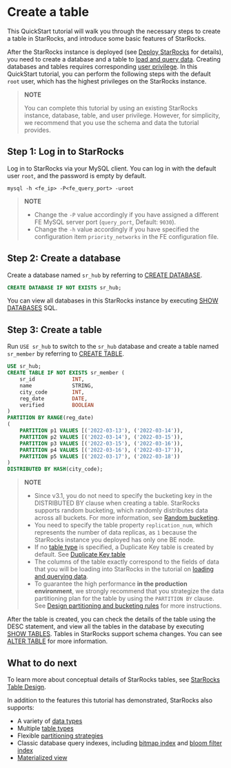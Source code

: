 # Create a table

This QuickStart tutorial will walk you through the necessary steps to create a table in StarRocks, and introduce some basic features of StarRocks.

After the StarRocks instance is deployed (see [Deploy StarRocks](../quick_start/deploy_with_docker.md) for details), you need to create a database and a table to [load and query data](../quick_start/Import_and_query.md). Creating databases and tables requires corresponding [user privilege](../administration/User_privilege.md). In this QuickStart tutorial, you can perform the following steps with the default `root` user, which has the highest privileges on the StarRocks instance.

> **NOTE**
>
> You can complete this tutorial by using an existing StarRocks instance, database, table, and user privilege. However, for simplicity, we recommend that you use the schema and data the tutorial provides.

## Step 1: Log in to StarRocks

Log in to StarRocks via your MySQL client. You can log in with the default user `root`, and the password is empty by default.

```Plain
mysql -h <fe_ip> -P<fe_query_port> -uroot
```

> **NOTE**
>
> - Change the `-P` value accordingly if you have assigned a different FE MySQL server port (`query_port`, Default: `9030`).
> - Change the `-h` value accordingly if you have specified the configuration item `priority_networks` in the FE configuration file.

## Step 2: Create a database

Create a database named `sr_hub` by referring to [CREATE DATABASE](../sql-reference/sql-statements/data-definition/CREATE%20DATABASE.md).

```SQL
CREATE DATABASE IF NOT EXISTS sr_hub;
```

You can view all databases in this StarRocks instance by executing [SHOW DATABASES](../sql-reference/sql-statements/data-manipulation/SHOW%20DATABASES.md) SQL.

## Step 3: Create a table

Run `USE sr_hub` to switch to the `sr_hub` database and create a table named `sr_member` by referring to [CREATE TABLE](../sql-reference/sql-statements/data-definition/CREATE%20TABLE.md).

```SQL
USE sr_hub;
CREATE TABLE IF NOT EXISTS sr_member (
    sr_id            INT,
    name             STRING,
    city_code        INT,
    reg_date         DATE,
    verified         BOOLEAN
)
PARTITION BY RANGE(reg_date)
(
    PARTITION p1 VALUES [('2022-03-13'), ('2022-03-14')),
    PARTITION p2 VALUES [('2022-03-14'), ('2022-03-15')),
    PARTITION p3 VALUES [('2022-03-15'), ('2022-03-16')),
    PARTITION p4 VALUES [('2022-03-16'), ('2022-03-17')),
    PARTITION p5 VALUES [('2022-03-17'), ('2022-03-18'))
)
DISTRIBUTED BY HASH(city_code);
```

> **NOTE**
>
> - Since v3.1, you do not need to specify the bucketing key in the DISTRIBUTED BY clause when creating a table. StarRocks supports random bucketing, which randomly distributes data across all buckets. For more information, see [Random bucketing](../table_design/Data_distribution#random-bucketing-since-v31).
> - You need to specify the table property `replication_num`, which represents the number of data replicas, as `1` because the StarRocks instance you deployed has only one BE node.
> - If no [table type](../table_design/table_types/table_types.md) is specified, a Duplicate Key table is created by default. See [Duplicate Key table](../table_design/table_types/duplicate_key_table.md)
> - The columns of the table exactly correspond to the fields of data that you will be loading into StarRocks in the tutorial on [loading and querying data](../quick_start/Import_and_query.md).
> - To guarantee the high performance **in the production environment**, we strongly recommend that you strategize the data partitioning plan for the table by using the `PARTITION BY` clause. See [Design partitioning and bucketing rules](../table_design/Data_distribution.md#design-partitioning-and-bucketing-rules) for more instructions.

After the table is created, you can check the details of the table using the DESC statement, and view all the tables in the database by executing [SHOW TABLES](../sql-reference/sql-statements/data-manipulation/SHOW%20TABLES.md). Tables in StarRocks support schema changes. You can see [ALTER TABLE](../sql-reference/sql-statements/data-definition/ALTER%20TABLE) for more information.

## What to do next

To learn more about conceptual details of StarRocks tables, see [StarRocks Table Design](../table_design/StarRocks_table_design.md).

In addition to the features this tutorial has demonstrated, StarRocks also supports:

- A variety of [data types](../sql-reference/sql-statements/data-types/BIGINT.md)
- Multiple [table types](../table_design/table_types/table_types.md)
- Flexible [partitioning strategies](../table_design/Data_distribution.md#dynamic-partition-management)
- Classic database query indexes, including [bitmap index](../table_design/Bitmap_index.md) and [bloom filter index](../table_design/Bloomfilter_index.md)
- [Materialized view](../using_starrocks/Materialized_view.md)
